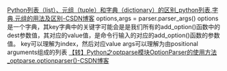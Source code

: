 [Python列表（list）、元组（tuple）和字典（dictionary）的区别_python列表,字典,元组的用法及区别-CSDN博客](https://blog.csdn.net/qq_44444503/article/details/124725921)
options,args = parser.parser_args()
options 是一个字典，其key字典中的关键字可能会是是我们所有的add_option()函数中的dest参数值，其对应的value值，是命令行输入的对应的add_option()函数的参数值。
key可以理解为index，然后对应value
args可以理解为由positional arguments组成的列表
[【转】Python之optparse模块OptionParser的使用方法_optparse.optionparser()-CSDN博客](https://blog.csdn.net/qq_38684504/article/details/100975952)
